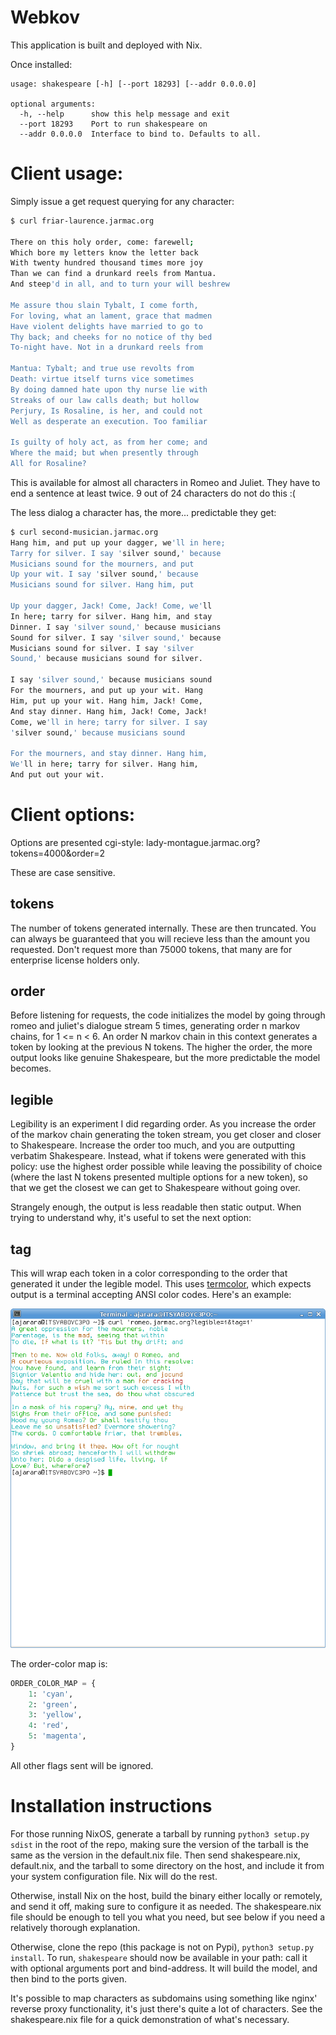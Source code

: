 # Webkov

This application is built and deployed with Nix.


Once installed:
```
usage: shakespeare [-h] [--port 18293] [--addr 0.0.0.0]

optional arguments:
  -h, --help      show this help message and exit
  --port 18293    Port to run shakespeare on
  --addr 0.0.0.0  Interface to bind to. Defaults to all.
```

# Client usage:
Simply issue a get request querying for any character:

``` bash
$ curl friar-laurence.jarmac.org

There on this holy order, come: farewell;
Which bore my letters know the letter back
With twenty hundred thousand times more joy
Than we can find a drunkard reels from Mantua.
And steep'd in all, and to turn your will beshrew

Me assure thou slain Tybalt, I come forth,
For loving, what an lament, grace that madmen
Have violent delights have married to go to
Thy back; and cheeks for no notice of thy bed
To-night have. Not in a drunkard reels from

Mantua: Tybalt; and true use revolts from
Death: virtue itself turns vice sometimes
By doing damned hate upon thy nurse lie with
Streaks of our law calls death; but hollow
Perjury, Is Rosaline, is her, and could not
Well as desperate an execution. Too familiar

Is guilty of holy act, as from her come; and
Where the maid; but when presently through
All for Rosaline?
```

This is available for almost all characters in Romeo and Juliet. They have to end a sentence at least twice. 9 out of 24 characters do not do this :(

The less dialog a character has, the more... predictable they get:

``` bash
$ curl second-musician.jarmac.org
Hang him, and put up your dagger, we'll in here;
Tarry for silver. I say 'silver sound,' because
Musicians sound for the mourners, and put
Up your wit. I say 'silver sound,' because
Musicians sound for silver. Hang him, put

Up your dagger, Jack! Come, Jack! Come, we'll
In here; tarry for silver. Hang him, and stay
Dinner. I say 'silver sound,' because musicians
Sound for silver. I say 'silver sound,' because
Musicians sound for silver. I say 'silver
Sound,' because musicians sound for silver.

I say 'silver sound,' because musicians sound
For the mourners, and put up your wit. Hang
Him, put up your wit. Hang him, Jack! Come,
And stay dinner. Hang him, Jack! Come, Jack!
Come, we'll in here; tarry for silver. I say
'silver sound,' because musicians sound

For the mourners, and stay dinner. Hang him,
We'll in here; tarry for silver. Hang him,
And put out your wit.
```

# Client options:

Options are presented cgi-style:
lady-montague.jarmac.org?tokens=4000&order=2

These are case sensitive.
## tokens
The number of tokens generated internally. These are then truncated. You can always be guaranteed that you will recieve less than the amount you requested. Don't request more than 75000 tokens, that many are for enterprise license holders only.

## order
Before listening for requests, the code initializes the model by going through romeo and juliet's dialogue stream 5 times, generating order n markov chains, for 1 <= n < 6. An order N markov chain in this context generates a token by looking at the previous N tokens. The higher the order, the more output looks like genuine Shakespeare, but the more predictable the model becomes.

## legible
Legibility is an experiment I did regarding order. As you increase the order of the markov chain generating the token stream, you get closer and closer to Shakespeare. Increase the order too much, and you are outputting verbatim Shakespeare. Instead, what if tokens were generated with this policy: use the highest order possible while leaving the possibility of choice (where the last N tokens presented multiple options for a new token), so that we get the closest we can get to Shakespeare without going over.

Strangely enough, the output is less readable then static output. When trying to understand why, it's useful to set the next option:

## tag
This will wrap each token in a color corresponding to the order that generated it under the legible model. This uses [termcolor](https://github.com/hfeeki/termcolor), which expects output is a terminal accepting ANSI color codes. Here's an example:

![Caution: This alt text was generated by an order 0 chain](screenie.png)

The order-color map is:
``` python
ORDER_COLOR_MAP = {
    1: 'cyan',
    2: 'green',
    3: 'yellow',
    4: 'red',
    5: 'magenta',
}
```

All other flags sent will be ignored.

# Installation instructions
For those running NixOS, generate a tarball by running `python3 setup.py sdist` in the root of the repo, making sure the version of the tarball is the same as the version in the default.nix file. Then send shakespeare.nix, default.nix, and the tarball to some directory on the host, and include it from your system configuration file. Nix will do the rest.

Otherwise, install Nix on the host, build the binary either locally or remotely, and send it off, making sure to configure it as needed. The shakespeare.nix file should be enough to tell you what you need, but see below if you need a relatively thorough explanation.

Otherwise, clone the repo (this package is not on Pypi), `python3 setup.py install`. To run, `shakespeare` should now be available in your path: call it with optional arguments port and bind-address. It will build the model, and then bind to the ports given.

It's possible to map characters as subdomains using something like nginx' reverse proxy functionality, it's just there's quite a lot of characters. See the shakespeare.nix file for a quick demonstration of what's necessary.


